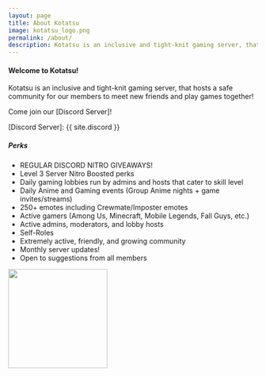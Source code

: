 ```yaml
---
layout: page
title: About Kotatsu
image: kotatsu_logo.png
permalink: /about/
description: Kotatsu is an inclusive and tight-knit gaming server, that hosts a safe community for our members to meet new friends and play games together!
---
```


#### Welcome to Kotatsu! ####

Kotatsu is an inclusive and tight-knit gaming server, that hosts a safe community for our members to meet new friends and play games together!  

Come join our [Discord Server]!  

[Discord Server]: {{ site.discord }} 

##### Perks #####
- REGULAR DISCORD NITRO GIVEAWAYS!
- Level 3 Server Nitro Boosted perks
- Daily gaming lobbies run by admins and hosts that cater to skill level
- Daily Anime and Gaming events (Group Anime nights + game invites/streams)
- 250+ emotes including Crewmate/Imposter emotes
- Active gamers (Among Us, Minecraft, Mobile Legends, Fall Guys, etc.)
- Active admins, moderators, and lobby hosts
- Self-Roles
- Extremely active, friendly, and growing community
- Monthly server updates!
- Open to suggestions from all members  

<img style="text-align: center" src="{{site.baseurl}}/img/KotatsuWelcome.png" height="200">